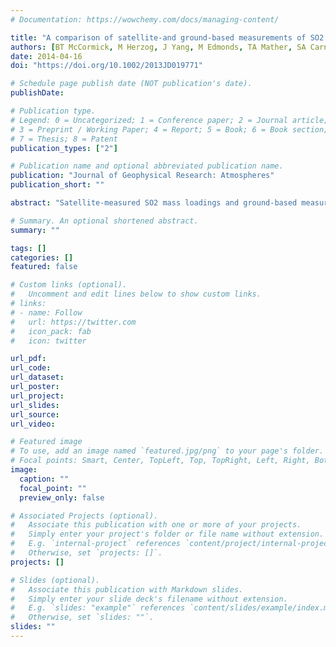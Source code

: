 ```yaml
---
# Documentation: https://wowchemy.com/docs/managing-content/

title: "A comparison of satellite‐and ground‐based measurements of SO2 emissions from Tungurahua volcano, Ecuador"
authors: [BT McCormick, M Herzog, J Yang, M Edmonds, TA Mather, SA Carn, S Hidalgo, B Langmann]
date: 2014-04-16
doi: "https://doi.org/10.1002/2013JD019771"

# Schedule page publish date (NOT publication's date).
publishDate: 

# Publication type.
# Legend: 0 = Uncategorized; 1 = Conference paper; 2 = Journal article;
# 3 = Preprint / Working Paper; 4 = Report; 5 = Book; 6 = Book section;
# 7 = Thesis; 8 = Patent
publication_types: ["2"]

# Publication name and optional abbreviated publication name.
publication: "Journal of Geophysical Research: Atmospheres"
publication_short: ""

abstract: "Satellite‐measured SO2 mass loadings and ground‐based measurements of SO2 emission rate are not directly comparable, with ∼40% differences between mean emissions reported by each technique from Tungurahua volcano, Ecuador, during late 2007. Numerical simulations of postemission processing and dispersal of Tungurahua's SO2 emissions enable more effective comparison of ground‐ and satellite‐based SO2 data sets, reducing the difference between them and constraining the impact of plume processing on satellite SO2 observations. Ground‐based measurements of SO2 emission rate are used as the model input, and simulated SO2 mass loadings are compared to those measured by the Ozone Monitoring Instrument (OMI). The changing extent of SO2 processing has a significant impact on daily variation in SO2 mass loading for a fixed volcanic emission rate. However, variations in emission rate at Tungurahua are large, suggesting that overall volcanic source strength and not subsequent processing is more likely to be the dominant control on atmospheric mass loading. SO2 emission rate estimates are derived directly from the OMI observations using modeled SO2 lifetime. Good agreement is achieved between both observed and simulated mass loadings (∼21%) and satellite‐derived and ground‐measured SO2 emission rates (∼18%), with a factor of 2 improvement over the differences found by simple direct comparison. While the balance of emission source strength and postemission processing will differ between volcanoes and regions, under good observation conditions and where SO2 lifetime is ∼24 hours, satellite‐based sensors like OMI may provide daily observations of SO2 mass loading which are a good proxy for volcanic source strength."

# Summary. An optional shortened abstract.
summary: ""

tags: []
categories: []
featured: false

# Custom links (optional).
#   Uncomment and edit lines below to show custom links.
# links:
# - name: Follow
#   url: https://twitter.com
#   icon_pack: fab
#   icon: twitter

url_pdf:
url_code:
url_dataset:
url_poster:
url_project:
url_slides:
url_source:
url_video:

# Featured image
# To use, add an image named `featured.jpg/png` to your page's folder. 
# Focal points: Smart, Center, TopLeft, Top, TopRight, Left, Right, BottomLeft, Bottom, BottomRight.
image:
  caption: ""
  focal_point: ""
  preview_only: false

# Associated Projects (optional).
#   Associate this publication with one or more of your projects.
#   Simply enter your project's folder or file name without extension.
#   E.g. `internal-project` references `content/project/internal-project/index.md`.
#   Otherwise, set `projects: []`.
projects: []

# Slides (optional).
#   Associate this publication with Markdown slides.
#   Simply enter your slide deck's filename without extension.
#   E.g. `slides: "example"` references `content/slides/example/index.md`.
#   Otherwise, set `slides: ""`.
slides: ""
---
```

